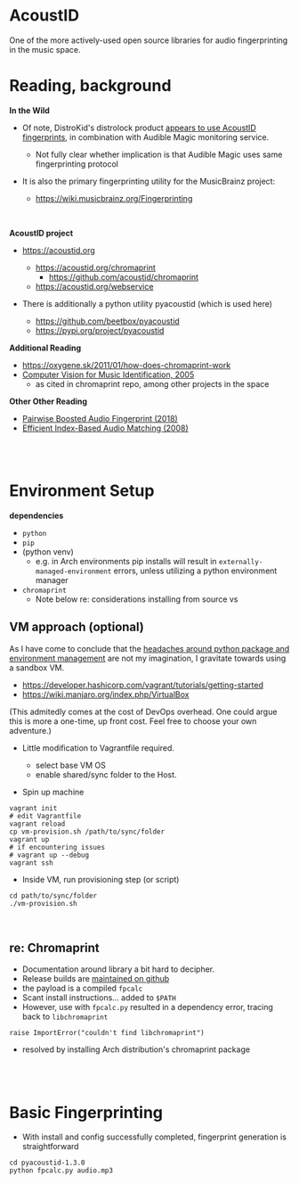 AcoustID
=======

One of the more actively-used open source libraries for audio fingerprinting in the music space.

# Reading, background

**In the Wild**
- Of note, DistroKid's distrolock product [appears to use AcoustID fingerprints](https://support.distrokid.com/hc/en-us/articles/360024829334-What-is-DistroLock), in combination with Audible Magic monitoring service. 
    - Not fully clear whether implication is that Audible Magic uses same fingerprinting protocol

- It is also the primary fingerprinting utility for the MusicBrainz project:
    - https://wiki.musicbrainz.org/Fingerprinting

<br>

**AcoustID project**
- https://acoustid.org
    - https://acoustid.org/chromaprint
        - https://github.com/acoustid/chromaprint
    - https://acoustid.org/webservice

- There is additionally a python utility pyacoustid (which is used here)
    - https://github.com/beetbox/pyacoustid
    - https://pypi.org/project/pyacoustid

**Additional Reading**
- https://oxygene.sk/2011/01/how-does-chromaprint-work
- [Computer Vision for Music Identification, 2005](https://dhoiem.cs.illinois.edu/publications/cvpr2005-mr.pdf)
    - as cited in chromaprint repo, among other projects in the space

**Other Other Reading**
- [Pairwise Boosted Audio Fingerprint (2018)](https://ieeexplore.ieee.org/document/5312768)
- [Efficient Index-Based Audio Matching (2008)](https://ieeexplore.ieee.org/document/4432645)

<br>
<br>

# Environment Setup

**dependencies**
- `python`
- `pip`
- (python venv)
    - e.g. in Arch environments pip installs will result in `externally-managed-environment` errors, unless utilizing a python environment manager
- `chromaprint`
    - Note below re: considerations installing from source vs 


## VM approach (optional)

As I have come to conclude that the [headaches around python package and environment management](https://hackernoon.com/setting-up-a-python-dev-environment-in-2024) are not my imagination, I gravitate towards using a sandbox VM.

- https://developer.hashicorp.com/vagrant/tutorials/getting-started
- https://wiki.manjaro.org/index.php/VirtualBox

(This admitedly comes at the cost of DevOps overhead. One could argue this is more a one-time, up front cost. Feel free to choose your own adventure.)

- Little modification to Vagrantfile required.
    - select base VM OS
    - enable shared/sync folder to the Host.

- Spin up machine
```shell
vagrant init
# edit Vagrantfile
vagrant reload
cp vm-provision.sh /path/to/sync/folder
vagrant up
# if encountering issues
# vagrant up --debug
vagrant ssh
```
- Inside VM, run provisioning step (or script)
```
cd path/to/sync/folder
./vm-provision.sh
```

<br>

## re: Chromaprint

- Documentation around library a bit hard to decipher. 
- Release builds are [maintained on github](https://github.com/acoustid/chromaprint/releases)
- the payload is a compiled `fpcalc`
- Scant install instructions... added to `$PATH`
- However, use with `fpcalc.py` resulted in a dependency error, tracing back to `libchromaprint`
```shell
raise ImportError("couldn't find libchromaprint")
```
- resolved by installing Arch distribution's chromaprint package 

<br>
<br>

# Basic Fingerprinting

- With install and config successfully completed, fingerprint generation is straightforward

```shell
cd pyacoustid-1.3.0
python fpcalc.py audio.mp3
```
